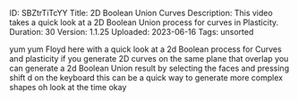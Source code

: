 ID: SBZtrTiTcYY
Title: 2D Boolean Union Curves
Description: This video takes a quick look at a 2D Boolean Union process for curves in Plasticity.
Duration: 30
Version: 1.1.25
Uploaded: 2023-06-16
Tags: unsorted

yum yum Floyd here with a quick look at
a 2d Boolean process for Curves and
plasticity if you generate 2D curves on
the same plane that overlap you can
generate a 2d Boolean Union result by
selecting the faces and pressing shift d
on the keyboard this can be a quick way
to generate more complex shapes oh look
at the time
okay
